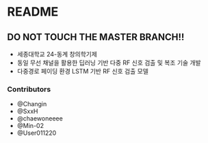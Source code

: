 # README

## DO NOT TOUCH THE MASTER BRANCH!!

- 세종대학교 24-동계 창의학기제
- 동일 무선 채널을 활용한 딥러닝 기반 다중 RF 신호 검출 및 복조 기술 개발
- 다중경로 페이딩 환경 LSTM 기반 RF 신호 검출 모델

### Contributors
- @Changin
- @SxxH
- @chaewoneeee
- @Min-02
- @User011220